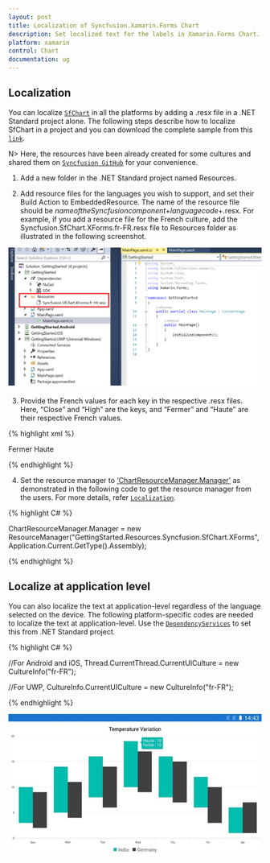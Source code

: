 ```yaml
---
layout: post
title: Localization of Syncfusion.Xamarin.Forms Chart
description: Set localized text for the labels in Xamarin.Forms Chart.
platform: xamarin
control: Chart
documentation: ug
---
```


## Localization 

You can localize [`SfChart`](https://help.syncfusion.com/cr/cref_files/xamarin/Syncfusion.SfChart.XForms~Syncfusion.SfChart.XForms.SfChart.html) in all the platforms by adding a .resx file in a .NET Standard project alone. The following steps describe how to localize SfChart in a project and you can download the complete sample from this [`link`](https://github.com/SyncfusionExamples/how-to-localize-the-labels-in-xamarin-forms-sfchart).

N> Here, the resources have been already created for some cultures and shared them on [`Syncfusion GitHub`](https://github.com/syncfusion/xamarin-localized-texts) for your convenience.

1. Add a new folder in the .NET Standard project named Resources.

2. Add resource files for the languages you wish to support, and set their Build Action to EmbeddedResource. The name of the resource file should be $name of the Syncfusion component$+$language code$+.resx. For example, if you add a resource file for the French culture, add the Syncfusion.SfChart.XForms.fr-FR.resx file to Resources folder as illustrated in the following screenshot.

![Localization support in Xamarin.Forms Chart](localization_images/LocalizationResource.png)

3. Provide the French values for each key in the respective .resx files. Here, “Close” and “High” are the keys, and “Fermer” and “Haute” are their respective French values.

{% highlight xml %}

<data name="Close" xml:space="preserve">
  <value>Fermer</value>
</data>
<data name="High" xml:space="preserve">
  <value>Haute</value>
</data>  

{% endhighlight %} 

4. Set the resource manager to [‘ChartResourceManager.Manager’](https://help.syncfusion.com/cr/cref_files/xamarin/Syncfusion.SfChart.XForms~Syncfusion.SfChart.XForms.ChartResourceManager~Manager.html) as demonstrated in the following code to get the resource manager from the users. For more details, refer [`Localization`](https://blog.syncfusion.com/post/localization-made-easy-for-syncfusion-xamarin-forms-components.aspx).

{% highlight C# %}

ChartResourceManager.Manager = new ResourceManager("GettingStarted.Resources.Syncfusion.SfChart.XForms", Application.Current.GetType().Assembly);

{% endhighlight %} 

## Localize at application level

You can also localize the text at application-level regardless of the language selected on the device. The following platform-specific codes are needed to localize the text at application-level. Use the [`DependencyServices`](https://docs.microsoft.com/en-us/xamarin/xamarin-forms/app-fundamentals/dependency-service/introduction) to set this from .NET Standard project.

{% highlight C# %}

//For Android and iOS,
Thread.CurrentThread.CurrentUICulture = new CultureInfo("fr-FR");

//For UWP,
CultureInfo.CurrentUICulture = new CultureInfo("fr-FR");

{% endhighlight %} 

![Localization support in Xamarin.Forms Chart](localization_images/ChartLocalization.png)